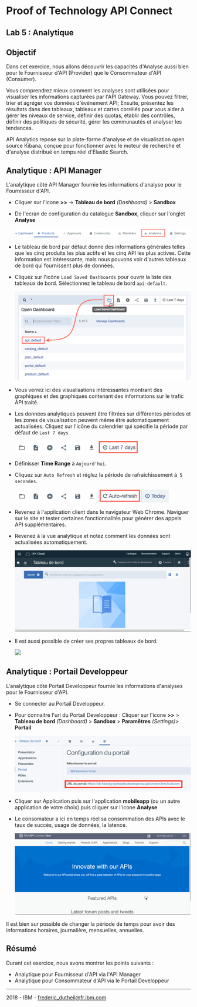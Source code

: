 # Proof of Technology API Connect

## Lab 5 : Analytique 

## Objectif 

Dans cet exercice, nous allons découvrir les capacités d'Analyse aussi bien pour le Fournisseur d'API (Provider) que le Consommateur d'API (Consumer).

Vous comprendrez mieux comment les analyses sont utilisées pour visualiser les informations capturées par l'API Gateway. Vous pouvez filtrer, trier et agréger vos données d'événement API; Ensuite, présentez les résultats dans des tableaux, tableaux et cartes corrélés pour vous aider à gérer les niveaux de service, définir des quotas, établir des contrôles, définir des politiques de sécurité, gérer les communautés et analyser les tendances. 

API Analytics repose sur la plate-forme d'analyse et de visualisation open source Kibana, conçue pour fonctionner avec le moteur de recherche et d'analyse distribué en temps réel d'Elastic Search.


## Analytique : API Manager

L'analytique côté API Manager fournie les informations d'analyse pour le Fournisseur d'API.

- Cliquer sur l'icone **>>** -> **Tableau de bord** *(Dashboard)* > **Sandbox**

- De l'ecran de configuration du catalogue **Sandbox**, cliquer sur l'onglet **Analyse**

    ![](./img/analytics-tab.png)


- Le tableau de bord par défaut donne des informations générales telles que les cinq produits les plus actifs et les cinq API les plus actives. Cette information est intéressante, mais nous pouvons voir d'autres tableaux de bord qui fournissent plus de données.

- Cliquez sur l'icône `Load Saved Dashboards` pour ouvrir la liste des tableaux de bord. Sélectionnez le tableau de bord `api-default`.

    ![](./img/switch-dashboards.png)

- Vous verrez ici des visualisations intéressantes montrant des graphiques et des graphiques contenant des informations sur le trafic API traité.

- Les données analytiques peuvent être filtrées sur différentes périodes et les zones de visualisation peuvent même être automatiquement actualisées. Cliquez sur l'icône du calendrier qui spécifie la période par défaut de `Last 7 days`.

    ![](./img/last-7-days.png)

- Définisser **Time Range** à `Aujourd'hui`.
	
- Cliquez sur `Auto Refresh` et réglez la période de rafraîchissement à` 5 secondes`.

    ![](./img/auto-refresh.png)

- Revenez à l'application client dans le navigateur Web Chrome. Naviguer sur le site et tester certaines fonctionnalités pour générer des appels API supplémentaires.

- Revenez à la vue analytique et notez comment les données sont actualisées automatiquement.

    ![](img/analytiqueprovider.gif)

- Il est aussi possible de créer ses propres tableaux de bord.

    ![](./img/AnalyticPersonalisationTableaudebord.gif)

## Analytique : Portail Developpeur

L'analytique côté Portail Developpeur fournie les informations d'analyses pour le Fournisseur d'API.

- Se connecter au Portail Developpeur. 

- Pour connaitre l'url du Portail Developpeur : Cliquer sur l'icone **>>** > **Tableau de bord** *(Dashboard)* > **Sandbox** > **Paramêtres** *(Settings)*> **Portail** 

    ![](img/urlportal.png)

- Cliquer sur Application puis sur l'application **mobileapp** (ou un autre application de votre choix) puis cliquer sur l'icone **Analyse**

- Le consomateur a ici en temps réel sa consommation des APIs avec le taux de succès, usage de données, la latence.

    ![](img/analytiqueconsumer.gif)

Il est bien sur possible de changer la période de temps pour avoir des informations horaires, journalière, mensuelles, annuelles.

## Résumé

Durant cet exercice, nous avons montrer les points suivants :
 
- Analytique pour Fournisseur d'API via l'API Manager
- Analytique pour Consommateur d'API via le Portail Developpeur

---

2018 - IBM - frederic_dutheil@fr.ibm.com